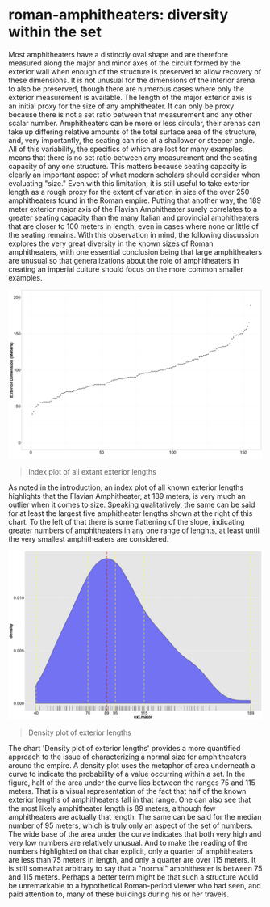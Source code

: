 roman-amphitheaters: diversity within the set
===================

Most amphitheaters have a distinctly oval shape and are therefore measured along the major and minor axes of the circuit formed by the exterior wall when enough of the structure is preserved to allow recovery of these dimensions. It is not unusual for the dimensions of the interior arena to also be preserved, though there are numerous cases where only the exterior measurement is available. The length of the major exterior axis is an initial proxy for the size of any amphitheater. It can only be proxy because there is not a set ratio between that measurement and any other scalar number. Amphitheaters can be more or less circular, their arenas can take up differing relative amounts of the total surface area of the structure, and, very importantly, the seating can rise at a shallower or steeper angle. All of this variability, the specifics of which are lost for many examples, means that there is no set ratio between any measurement and the seating capacity of any one structure. This matters because seating capacity is clearly an important aspect of what modern scholars should consider when evaluating "size." Even with this limitation, it is still useful to take exterior length as a rough proxy for the extent of variation in size of the over 250 amphitheaters found in the Roman empire. Putting that another way, the 189 meter exterior major axis of the Flavian Amphitheater surely correlates to a greater seating capacity than the many Italian and provincial amphitheaters that are closer to 100 meters in length, even in cases where none or little of the seating remains. With this observation in mind, the following discussion explores the very great diversity in the known sizes of Roman amphitheaters, with one essential conclusion being that large amphitheaters are unusual so that generalizations about the role of amphitheaters in creating an imperial culture should focus on the more common smaller examples.

![](figures/all_exterior_lengths_index_plot.png?raw=true)
> Index plot of all extant exterior lengths

As noted in the introduction, an index plot of all known exterior lengths highlights that the Flavian Amphitheater, at 189 meters, is very much an outlier when it comes to size. Speaking qualitatively, the same can be said for at least the largest five amphitheater lengths shown at the right of this chart. To the left of that there is some flattening of the slope, indicating greater numbers of amphitheaters in any one range of lenghts, at least until the very smallest amphitheaters are considered.

![](figures/exterior_lengths_density.png?raw=true)
> Density plot of exterior lengths

The chart 'Density plot of exterior lengths' provides a more quantified approach to the issue of characterizing a normal size for amphitheaters around the empire. A density plot uses the metaphor of area underneath a curve to indicate the probability of a value occurring within a set. In the figure, half of the area under the curve lies between the ranges 75 and 115 meters. That is a visual representation of the fact that half of the known exterior lengths of amphitheaters fall in that range. One can also see that the most likely amphitheater length is 89 meters, although few amphitheaters are actually that length. The same can be said for the median number of 95 meters, which is truly only an aspect of the set of numbers. The wide base of the area under the curve indicates that both very high and very low numbers are relatively unusual. And to make the reading of the numbers highlighted on that char explicit, only a quarter of amphitheaters are less than 75 meters in length, and only a quarter are over 115 meters. It is still somewhat arbitrary to say that a "normal" amphitheater is between 75 and 115 meters. Perhaps a better term might be that such a structure would be unremarkable to a hypothetical Roman-period viewer who had seen, and paid attention to, many of these buildings during his or her travels.